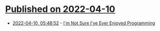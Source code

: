 # [Published on 2022-04-10](index.md)

* [2022-04-10, 05:48:52](https://news.ycombinator.com/item?id=30974726) - [I'm Not Sure I've Ever Enjoyed Programming](https://news.ycombinator.com/item?id=30974726)
